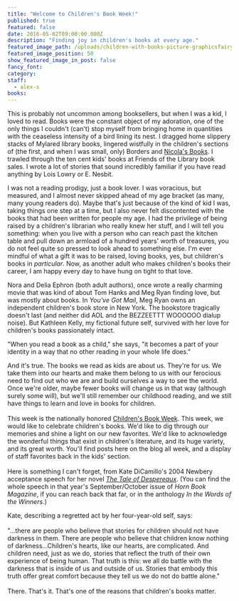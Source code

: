 ```yaml
---
title: "Welcome to Children's Book Week!"
published: true
featured: false
date: 2016-05-02T09:00:00.000Z
description: "Finding joy in children's books at every age."
featured_image_path: /uploads/children-with-books-picture-graphicsfairy-compressor.jpg
featured_image_position: 50
show_featured_image_in_post: false
fancy_font:
category:
staff:
  - alex-s
books:
---
```



This is probably not uncommon among booksellers, but when I was a kid, I loved to read. Books were the constant object of my adoration, one of the only things I couldn't (can't) stop myself from bringing home in quantities with the ceaseless intensity of a bird lining its nest. I dragged home slippery stacks of Mylared library books, lingered wistfully in the children's sections of (the first, and when I was small, only) Borders and [Nicola's Books](http://www.nicolasbooks.com/). I trawled through the ten cent kids' books at Friends of the Library book sales. I wrote a lot of stories that sound incredibly familiar if you have read anything by Lois Lowry or E. Nesbit.

I was not a reading prodigy, just a book lover. I was voracious, but measured, and I almost never skipped ahead of my age bracket (as many, many young readers do). Maybe that's just because of the kind of kid I was, taking things one step at a time, but I also never felt discontented with the books that had been written for people my age. I had the privilege of being raised by a children's librarian who really knew her stuff, and I will tell you something: when you live with a person who can reach past the kitchen table and pull down an armload of a hundred years' worth of treasures, you do not feel quite so pressed to look ahead to something else. I'm ever mindful of what a gift it was to be raised, loving books, yes, but children's books in *particular*. Now, as another adult who makes children's books their career, I am happy every day to have hung on tight to that love.

Nora and Delia Ephron (both adult authors), once wrote a really charming movie that was kind of about Tom Hanks and Meg Ryan finding love, but was mostly about books. In *You've Got Mail*, Meg Ryan owns an independent children's book store in New York. The bookstore tragically doesn't last (and neither did AOL and the BEZZEETTT WOOOOOO dialup noise). But Kathleen Kelly, my fictional future self, survived with her love for children's books passionately intact.

"When you read a book as a child," she says, "it becomes a part of your identity in a way that no other reading in your whole life does."

And it's true. The books we read as kids are about us. They're for us. We take them into our hearts and make them belong to us with our ferocious need to find out who we are and build ourselves a way to see the world. Once we're older, maybe fewer books will change us in that way (although surely some will), but we'll still remember our childhood reading, and we still have things to learn and love in books for children.
<br>
<br>This week is the nationally honored [Children's Book Week](http://www.bookweekonline.com/about). This week, we would like to celebrate children's books. We'd like to dig through our memories and shine a light on our new favorites. We'd like to acknowledge the wonderful things that exist in children's literature, and its huge variety, and its great worth. You'll find posts here on the blog all week, and a display of staff favorites back in the kids' section.
<br>
<br>Here is something I can't forget, from Kate DiCamillo's 2004 Newbery acceptance speech for her novel [*The Tale of Despereaux*](http://www.brooklinebooksmith-shop.com/book/9780763680893). (You can find the whole speech in that year's September/October issue of *Horn Book Magazine*, if you can reach back that far, or in the anthology *In the Words of the Winners*.)

Kate, describing a regretted act by her four-year-old self, says:
<br>
<br>"…there are people who believe that stories for children should not have darkness in them. There are people who believe that children know nothing of darkness…Children's hearts, like our hearts, are complicated. And children need, just as we do, stories that reflect the truth of their own experience of being human. That truth is this: we all do battle with the darkness that is inside of us and outside of us. Stories that embody this truth offer great comfort because they tell us we do not do battle alone."
<br>
<br>There. That's it. That's one of the reasons that children's books matter.